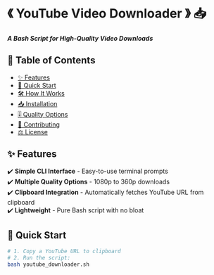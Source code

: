 # 《 YouTube Video Downloader 》 📥  
#### *A Bash Script for High-Quality Video Downloads*

## **📖 Table of Contents**  
- [✨ Features](#-features)  
- [🚀 Quick Start](#-quick-start)  
- [🛠️ How It Works](#%EF%B8%8F-how-it-works)  
- [📥 Installation](#-installation)  
- [🎚️ Quality Options](#%EF%B8%8F-quality-options)  
- [🤝 Contributing](#-contributing)  
- [⚖️ License](#-license)  


## **✨ Features**  
✔️ **Simple CLI Interface** - Easy-to-use terminal prompts  
✔️ **Multiple Quality Options** - 1080p to 360p downloads  
✔️ **Clipboard Integration** - Automatically fetches YouTube URL from clipboard  
✔️ **Lightweight** - Pure Bash script with no bloat  


## **🚀 Quick Start**  
```bash
# 1. Copy a YouTube URL to clipboard
# 2. Run the script:
bash youtube_downloader.sh
